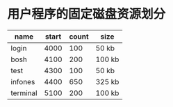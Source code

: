 # 用户程序的固定磁盘资源划分

| name      | start         | count     | size      |  
| ----      |----           |----       |----       |
| login     | 4000          |100        |50 kb      |
| bosh      | 4100          |200        |100 kb     |
| test      | 4300          |100        |50 kb      |
| infones   | 4400          |650        |325 kb     |
| terminal  | 5100          |200        |100 kb      |
